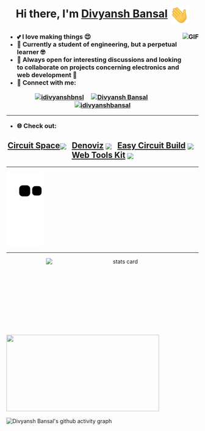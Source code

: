 <h1 align="Center">  Hi there, I'm <a href="https://idivyanshbansal.tk/">Divyansh Bansal</a>&nbsp;<img src="https://raw.githubusercontent.com/ABSphreak/ABSphreak/master/gifs/Hi.gif" width="50" valign="middle" ></h1>
<h3>
<img align="right" alt="GIF" height="160px" src="https://media.giphy.com/media/du3J3cXyzhj75IOgvA/giphy.gif">

- 💕 I love making things 😍
- 🔭 Currently a student of engineering, but a perpetual learner 🤓
- 👯 Always open for interesting discussions and looking to collaborate on projects concerning electronics and web development 🙂
- 📧  Connect with me:
 
<p align="center">
<a href="https://twitter.com/idivyanshbnsl" target="blank"><img align="center" src="https://img.icons8.com/cute-clipart/64/000000/twitter.png" alt="idivyanshbnsl" height="50" width="50" /></a> &nbsp;&nbsp;&nbsp;
<a href="https://www.linkedin.com/in/idivyanshbansal/" target="blank"><img align="center" src="https://img.icons8.com/cute-clipart/64/000000/linkedin.png" alt="Divyansh Bansal" height="50" width="50" /></a>&nbsp;&nbsp;&nbsp;&nbsp;
<a href="https://www.instagram.com/idivyanshbansal/" target="blank"><img align="center" src="https://img.icons8.com/cute-clipart/64/000000/instagram-new.png" alt="idivyanshbansal" height="50" width="50" /></a>
</p>

 ---
 
- 🌐 Check out: </h3>

<h2 align= "center"><a href="https://circuitspace.cf/">Circuit Space</a><img src="https://webtoolskit.online/assets/img/circuitspace.png" width="50" valign="middle" >&nbsp;&nbsp;
<a href="https://denoviz.web.app/">Denoviz</a> <img src="https://denoviz.web.app/assets/img/og.png" width="50" valign="middle" >&nbsp;&nbsp;
<a href="https://easycircuitbuild.tech/">Easy Circuit Build</a> <img src="https://webtoolskit.online/assets/img/easy-circuit-build.webp" width="50" valign="middle" >&nbsp;&nbsp;
<a href="https://webtoolskit.online/">Web Tools Kit</a> <img src="https://webtoolskit.online/assets/img/og.png" width="50" valign="middle" ></h2>


---

  <img src="https://raw.githubusercontent.com/idivyanshbansal/idivyanshbansal/output/github-contribution-grid-snake.svg">
  
---

  <p>
    <a align= "center" href="https://github.com/idivyanshbansal">
  <img align="right" alt= "stats card" height="200px" width="400" src="https://github-readme-streak-stats.herokuapp.com/?user=idivyanshbansal&theme=radical&color=FC5500">
<img height="200px" width="400" src="https://github-readme-stats.vercel.app/api?username=idivyanshbansal&count_private=true&theme=radical&color=FC5500&show_icons=true" /></a>
  </p>

  ![Divyansh Bansal's github activity graph](https://activity-graph.herokuapp.com/graph?username=idivyanshbansal&theme=redical&line=FC5500)
    
